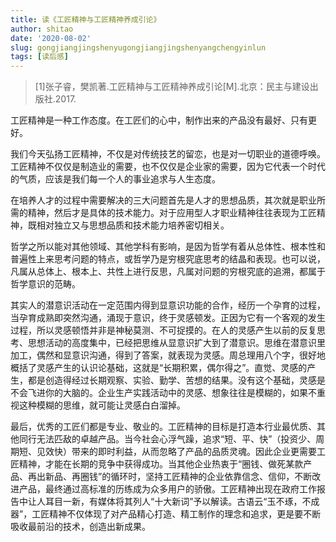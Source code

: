 ```yaml
---
title: 读《工匠精神与工匠精神养成引论》
author: shitao
date: '2020-08-02'
slug: gongjiangjingshenyugongjiangjingshenyangchengyinlun
tags: [读后感]
---
```


> [1]张子睿，樊凯著.工匠精神与工匠精神养成引论[M].北京：民主与建设出版社.2017.

工匠精神是一种工作态度。在工匠们的心中，制作出来的产品没有最好、只有更好。

我们今天弘扬工匠精神，不仅是对传统技艺的留恋，也是对一切职业的道德呼唤。工匠精神不仅仅是制造业的需要，也不仅仅是企业家的需要，因为它代表一个时代的气质，应该是我们每一个人的事业追求与人生态度。

在培养人才的过程中需要解决的三大问题首先是人才的思想品质，其次就是职业所需的精神，然后才是具体的技术能力。对于应用型人才职业精神往往表现为工匠精神，既相对独立又与思想品质和技术能力培养密切相关。

哲学之所以能对其他领域、其他学科有影响，是因为哲学有着从总体性、根本性和普遍性上来思考问题的特点，或哲学乃是穷根究底思考的结晶和表现。也可以说，凡属从总体上、根本上、共性上进行反思，凡属对问题的穷根究底的追溯，都属于哲学意识的范畴。

其实人的潜意识活动在一定范围内得到显意识功能的合作，经历一个孕育的过程，当孕育成熟即突然沟通，涌现于意识，终于灵感顿发。正因为它有一个客观的发生过程，所以灵感顿悟并非是神秘莫测、不可捉摸的。在人的灵感产生以前的反复思考、思想活动的高度集中，已经把思维从显意识扩大到了潜意识。思维在潜意识里加工，偶然和显意识沟通，得到了答案，就表现为灵感。周总理用八个字，很好地概括了灵感产生的认识论基础，这就是“长期积累，偶尔得之”。直觉、灵感的产生，都是创造得经过长期观察、实验、勤学、苦想的结果。没有这个基础，灵感是不会飞进你的大脑的。企业生产实践活动中的灵感、想象往往是模糊的，如果不重视这种模糊的思维，就可能让灵感白白溜掉。

最后，优秀的工匠们都是专业、敬业的。工匠精神的目标是打造本行业最优质、其他同行无法匹敌的卓越产品。当今社会心浮气躁，追求“短、平、快”（投资少、周期短、见效快）带来的即时利益，从而忽略了产品的品质灵魂。因此企业更需要工匠精神，才能在长期的竞争中获得成功。当其他企业热衷于“圈钱、做死某款产品、再出新品、再圈钱”的循环时，坚持工匠精神的企业依靠信念、信仰，不断改进产品，最终通过高标准的历练成为众多用户的骄傲。工匠精神出现在政府工作报告中让人耳目一新，有媒体将其列人“十大新词”予以解读。古语云“玉不琢，不成器”，工匠精神不仅体现了对产品精心打造、精工制作的理念和追求，更是要不断吸收最前沿的技术，创造出新成果。
